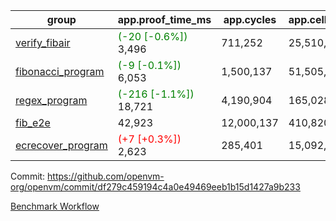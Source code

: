 | group | app.proof_time_ms | app.cycles | app.cells_used | leaf.proof_time_ms | leaf.cycles | leaf.cells_used |
| -- | -- | -- | -- | -- | -- | -- |
| [verify_fibair](https://github.com/openvm-org/openvm/blob/benchmark-results/benchmarks-pr/1175/verify_fibair-df279c459194c4a0e49469eeb1b15d1427a9b233.md) |<span style='color: green'>(-20 [-0.6%])</span> 3,496 |  711,252 |  25,510,625 |- | - | - |
| [fibonacci_program](https://github.com/openvm-org/openvm/blob/benchmark-results/benchmarks-pr/1175/fibonacci-df279c459194c4a0e49469eeb1b15d1427a9b233.md) |<span style='color: green'>(-9 [-0.1%])</span> 6,053 |  1,500,137 |  51,505,102 |- | - | - |
| [regex_program](https://github.com/openvm-org/openvm/blob/benchmark-results/benchmarks-pr/1175/regex-df279c459194c4a0e49469eeb1b15d1427a9b233.md) |<span style='color: green'>(-216 [-1.1%])</span> 18,721 |  4,190,904 |  165,028,173 |- | - | - |
| [fib_e2e](https://github.com/openvm-org/openvm/blob/benchmark-results/benchmarks-pr/1175/fib_e2e-df279c459194c4a0e49469eeb1b15d1427a9b233.md) | 42,923 |  12,000,137 |  410,820,430 | 90,273 |  18,474,618 |  661,004,510 |
| [ecrecover_program](https://github.com/openvm-org/openvm/blob/benchmark-results/benchmarks-pr/1175/ecrecover-df279c459194c4a0e49469eeb1b15d1427a9b233.md) |<span style='color: red'>(+7 [+0.3%])</span> 2,623 |  285,401 |  15,092,297 |- | - | - |


Commit: https://github.com/openvm-org/openvm/commit/df279c459194c4a0e49469eeb1b15d1427a9b233

[Benchmark Workflow](https://github.com/openvm-org/openvm/actions/runs/12806982486)
